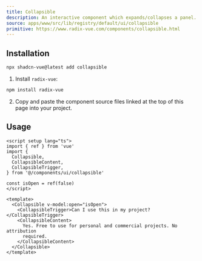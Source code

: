 ```yaml
--- 
title: Collapsible
description: An interactive component which expands/collapses a panel.
source: apps/www/src/lib/registry/default/ui/collapsible 
primitive: https://www.radix-vue.com/components/collapsible.html
---
```



<ComponentPreview name="CollapsibleDemo" /> 



## Installation

```bash
npx shadcn-vue@latest add collapsible
```

<ManualInstall>

1. Install `radix-vue`:

```bash
npm install radix-vue
```

2. Copy and paste the component source files linked at the top of this page into your project.
</ManualInstall>

## Usage

```vue
<script setup lang="ts">
import { ref } from 'vue'
import {
  Collapsible,
  CollapsibleContent,
  CollapsibleTrigger,
} from '@/components/ui/collapsible'

const isOpen = ref(false)
</script>

<template>
  <Collapsible v-model:open="isOpen">
    <CollapsibleTrigger>Can I use this in my project?</CollapsibleTrigger>
    <CollapsibleContent>
      Yes. Free to use for personal and commercial projects. No attribution
      required.
    </CollapsibleContent>
  </Collapsible>
</template>
```